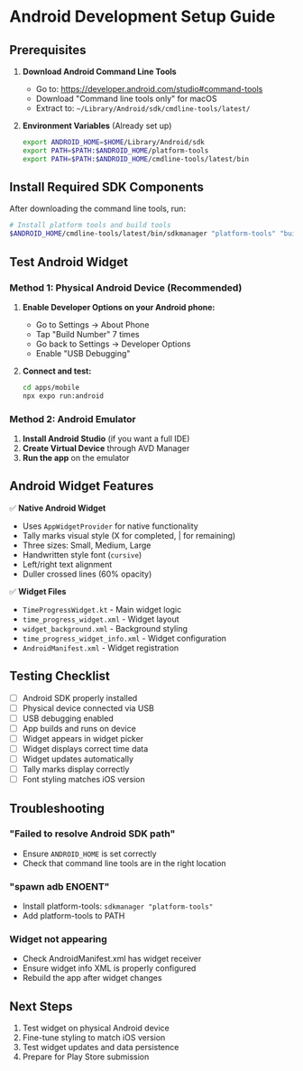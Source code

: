 # Android Development Setup Guide

## Prerequisites

1. **Download Android Command Line Tools**
   - Go to: https://developer.android.com/studio#command-tools
   - Download "Command line tools only" for macOS
   - Extract to: `~/Library/Android/sdk/cmdline-tools/latest/`

2. **Environment Variables** (Already set up)
   ```bash
   export ANDROID_HOME=$HOME/Library/Android/sdk
   export PATH=$PATH:$ANDROID_HOME/platform-tools
   export PATH=$PATH:$ANDROID_HOME/cmdline-tools/latest/bin
   ```

## Install Required SDK Components

After downloading the command line tools, run:

```bash
# Install platform tools and build tools
$ANDROID_HOME/cmdline-tools/latest/bin/sdkmanager "platform-tools" "build-tools;34.0.0" "platforms;android-34"
```

## Test Android Widget

### Method 1: Physical Android Device (Recommended)

1. **Enable Developer Options on your Android phone:**
   - Go to Settings → About Phone
   - Tap "Build Number" 7 times
   - Go back to Settings → Developer Options
   - Enable "USB Debugging"

2. **Connect and test:**
   ```bash
   cd apps/mobile
   npx expo run:android
   ```

### Method 2: Android Emulator

1. **Install Android Studio** (if you want a full IDE)
2. **Create Virtual Device** through AVD Manager
3. **Run the app** on the emulator

## Android Widget Features

✅ **Native Android Widget**
- Uses `AppWidgetProvider` for native functionality
- Tally marks visual style (X for completed, | for remaining)
- Three sizes: Small, Medium, Large
- Handwritten style font (`cursive`)
- Left/right text alignment
- Duller crossed lines (60% opacity)

✅ **Widget Files**
- `TimeProgressWidget.kt` - Main widget logic
- `time_progress_widget.xml` - Widget layout
- `widget_background.xml` - Background styling
- `time_progress_widget_info.xml` - Widget configuration
- `AndroidManifest.xml` - Widget registration

## Testing Checklist

- [ ] Android SDK properly installed
- [ ] Physical device connected via USB
- [ ] USB debugging enabled
- [ ] App builds and runs on device
- [ ] Widget appears in widget picker
- [ ] Widget displays correct time data
- [ ] Widget updates automatically
- [ ] Tally marks display correctly
- [ ] Font styling matches iOS version

## Troubleshooting

### "Failed to resolve Android SDK path"
- Ensure `ANDROID_HOME` is set correctly
- Check that command line tools are in the right location

### "spawn adb ENOENT"
- Install platform-tools: `sdkmanager "platform-tools"`
- Add platform-tools to PATH

### Widget not appearing
- Check AndroidManifest.xml has widget receiver
- Ensure widget info XML is properly configured
- Rebuild the app after widget changes

## Next Steps

1. Test widget on physical Android device
2. Fine-tune styling to match iOS version
3. Test widget updates and data persistence
4. Prepare for Play Store submission
